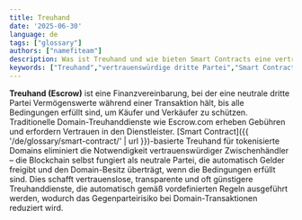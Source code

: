 ```yaml
---
title: Treuhand
date: '2025-06-30'
language: de
tags: ["glossary"]
authors: ["namefiteam"]
description: Was ist Treuhand und wie bieten Smart Contracts eine vertrauenslose Treuhand für Domains?
keywords: ["Treuhand","vertrauenswürdige dritte Partei","Smart Contract Treuhand","Trustless","sichere Transaktionen"]
---
```



**Treuhand (Escrow)** ist eine Finanzvereinbarung, bei der eine neutrale dritte Partei Vermögenswerte während einer Transaktion hält, bis alle Bedingungen erfüllt sind, um Käufer und Verkäufer zu schützen. Traditionelle Domain-Treuhanddienste wie Escrow.com erheben Gebühren und erfordern Vertrauen in den Dienstleister. [Smart Contract]({{ '/de/glossary/smart-contract/' | url }})-basierte Treuhand für tokenisierte Domains eliminiert die Notwendigkeit vertrauenswürdiger Zwischenhändler – die Blockchain selbst fungiert als neutrale Partei, die automatisch Gelder freigibt und den Domain-Besitz überträgt, wenn die Bedingungen erfüllt sind. Dies schafft vertrauenslose, transparente und oft günstigere Treuhanddienste, die automatisch gemäß vordefinierten Regeln ausgeführt werden, wodurch das Gegenparteirisiko bei Domain-Transaktionen reduziert wird.
